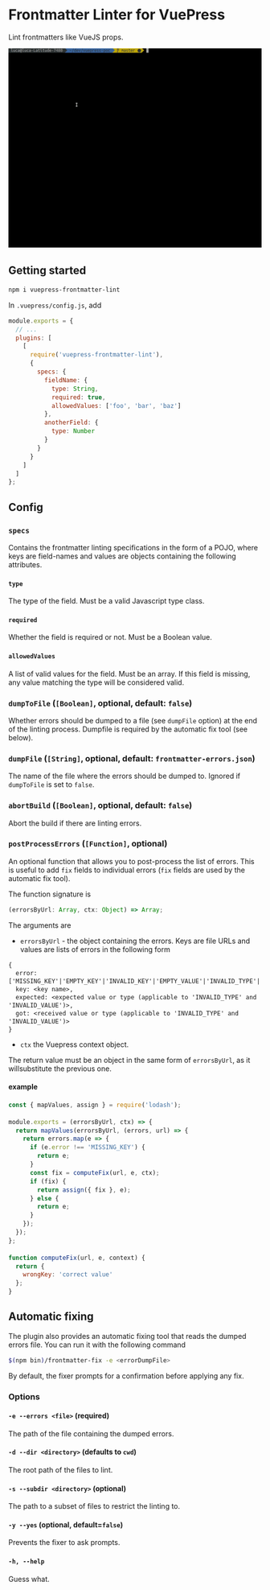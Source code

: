 # Frontmatter Linter for VuePress

Lint frontmatters like VueJS props.

![Lint frontmatters like VueJS props](frontmatter-lint-demo.gif)

## Getting started

```sh
npm i vuepress-frontmatter-lint
```

In `.vuepress/config.js`, add

```javascript
module.exports = {
  // ...
  plugins: [
    [
      require('vuepress-frontmatter-lint'),
      {
        specs: {
          fieldName: {
            type: String,
            required: true,
            allowedValues: ['foo', 'bar', 'baz']
          },
          anotherField: {
            type: Number
          }
        }
      }
    ]
  ]
};
```

## Config

### `specs`

Contains the frontmatter linting specifications in the form of a POJO, where keys are field-names and values are objects containing the following attributes.

#### `type`

The type of the field. Must be a valid Javascript type class.

#### `required`

Whether the field is required or not. Must be a Boolean value.

#### `allowedValues`

A list of valid values for the field. Must be an array. If this field is missing, any value matching the type will be considered valid.

### `dumpToFile` (`[Boolean]`, optional, default: `false`)

Whether errors should be dumped to a file (see `dumpFile` option) at the end of the linting process. Dumpfile is required by the automatic fix tool (see below).

### `dumpFile` (`[String]`, optional, default: `frontmatter-errors.json`)

The name of the file where the errors should be dumped to. Ignored if `dumpToFile` is set to `false`.

### `abortBuild` (`[Boolean]`, optional, default: `false`)

Abort the build if there are linting errors.

### `postProcessErrors` (`[Function]`, optional)

An optional function that allows you to post-process the list of errors. This is useful to add `fix` fields to individual errors (`fix` fields are used by the automatic fix tool).

The function signature is

```typescript
(errorsByUrl: Array, ctx: Object) => Array;
```

The arguments are

- `errorsByUrl` - the object containing the errors. Keys are file URLs and values are lists of errors in the following form

```
{
  error: ['MISSING_KEY'|'EMPTY_KEY'|'INVALID_KEY'|'EMPTY_VALUE'|'INVALID_TYPE'|'INVALID_VALUE'],
  key: <key name>,
  expected: <expected value or type (applicable to 'INVALID_TYPE' and 'INVALID_VALUE')>,
  got: <received value or type (applicable to 'INVALID_TYPE' and 'INVALID_VALUE')>
}
```

- `ctx` the Vuepress context object.

The return value must be an object in the same form of `errorsByUrl`, as it willsubstitute the previous one.

#### example

```javascript
const { mapValues, assign } = require('lodash');

module.exports = (errorsByUrl, ctx) => {
  return mapValues(errorsByUrl, (errors, url) => {
    return errors.map(e => {
      if (e.error !== 'MISSING_KEY') {
        return e;
      }
      const fix = computeFix(url, e, ctx);
      if (fix) {
        return assign({ fix }, e);
      } else {
        return e;
      }
    });
  });
};

function computeFix(url, e, context) {
  return {
    wrongKey: 'correct value'
  };
}
```

## Automatic fixing

The plugin also provides an automatic fixing tool that reads the dumped errors file. You can run it with the following command

```sh
$(npm bin)/frontmatter-fix -e <errorDumpFile>
```

By default, the fixer prompts for a confirmation before applying any fix.

### Options

#### `-e --errors <file>` (required)

The path of the file containing the dumped errors.

#### `-d --dir <directory>` (defaults to `cwd`)

The root path of the files to lint.

#### `-s --subdir <directory>` (optional)

The path to a subset of files to restrict the linting to.

#### `-y --yes` (optional, default=`false`)

Prevents the fixer to ask prompts.

#### `-h, --help`

Guess what.
